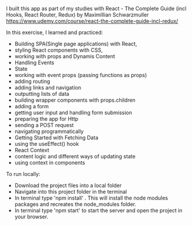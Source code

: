 I built this app as part of my studies with React - The Complete Guide (incl Hooks, React Router, Redux) by Maximillian Schwarzmuller https://www.udemy.com/course/react-the-complete-guide-incl-redux/

In this exercise, I learned and practiced: 
- Building SPA(Single page applications) with React, 
- styling React components with CSS,
- working with props and Dynamis Content
- Handling Events
- State
- working with event props (passing functions as props)
- adding routing
- adding links and navigation
- outputting lists of data
- building wrapper components with props.children
- adding a form
- getting user input and handling form submission
- preparing the app for Http
- sending a POST request
- navigating programmatically
- Getting Started with Fetching Data
- using the useEffect() hook
- React Context
- content logic and different ways of updating state
- using context in components


To run locally: 
- Download the project files into a local folder 
- Navigate into this project folder in the terminal 
- In terminal type 'npm install' . This will install the node modules packages and recreates the node_modules folder. 
- In terminal type 'npm start' to start the server and open the project in your browser.
